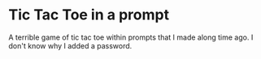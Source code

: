 # Tic Tac Toe in a prompt
A terrible game of tic tac toe within prompts that I made along time ago.
I don't know why I added a password.
